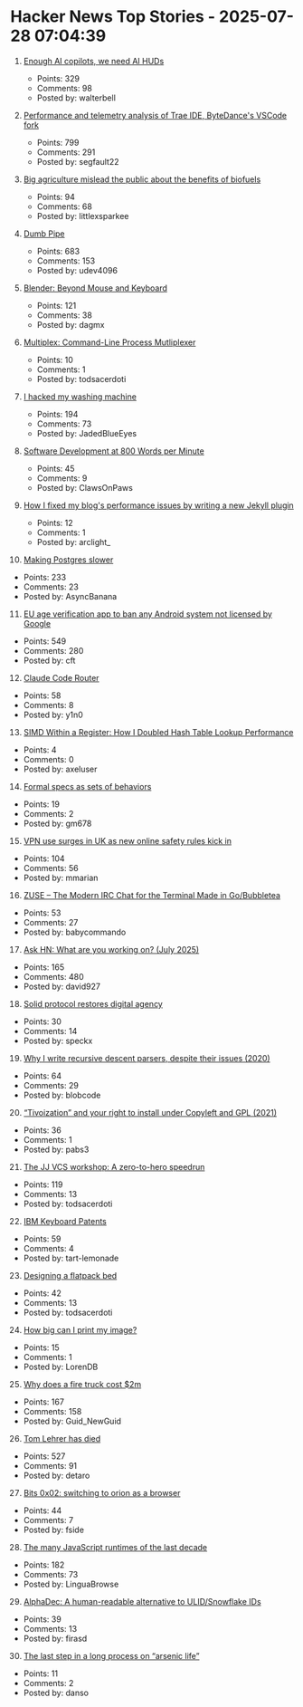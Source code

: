 # Hacker News Top Stories - 2025-07-28 07:04:39

1. [Enough AI copilots, we need AI HUDs](https://www.geoffreylitt.com/2025/07/27/enough-ai-copilots-we-need-ai-huds)
   - Points: 329
   - Comments: 98
   - Posted by: walterbell

2. [Performance and telemetry analysis of Trae IDE, ByteDance's VSCode fork](https://github.com/segmentationf4u1t/trae_telemetry_research)
   - Points: 799
   - Comments: 291
   - Posted by: segfault22

3. [Big agriculture mislead the public about the benefits of biofuels](https://lithub.com/how-big-agriculture-mislead-the-public-about-the-benefits-of-biofuels/)
   - Points: 94
   - Comments: 68
   - Posted by: littlexsparkee

4. [Dumb Pipe](https://www.dumbpipe.dev/)
   - Points: 683
   - Comments: 153
   - Posted by: udev4096

5. [Blender: Beyond Mouse and Keyboard](https://code.blender.org/2025/07/beyond-mouse-keyboard/)
   - Points: 121
   - Comments: 38
   - Posted by: dagmx

6. [Multiplex: Command-Line Process Mutliplexer](https://github.com/sebastien/multiplex)
   - Points: 10
   - Comments: 1
   - Posted by: todsacerdoti

7. [I hacked my washing machine](https://nexy.blog/2025/07/27/how-i-hacked-my-washing-machine/)
   - Points: 194
   - Comments: 73
   - Posted by: JadedBlueEyes

8. [Software Development at 800 Words per Minute](https://neurrone.com/posts/software-development-at-800-wpm/)
   - Points: 45
   - Comments: 9
   - Posted by: ClawsOnPaws

9. [How I fixed my blog's performance issues by writing a new Jekyll plugin](https://arclight.run/how-i-fixed-my-blogs-performance-issues-by-writing-a-new-jekyll-plugin-jekyll-skyhook/)
   - Points: 12
   - Comments: 1
   - Posted by: arclight_

10. [Making Postgres slower](https://byteofdev.com/posts/making-postgres-slow/)
   - Points: 233
   - Comments: 23
   - Posted by: AsyncBanana

11. [EU age verification app to ban any Android system not licensed by Google](https://www.reddit.com/r/degoogle/s/YxmPgFes8a)
   - Points: 549
   - Comments: 280
   - Posted by: cft

12. [Claude Code Router](https://github.com/musistudio/claude-code-router)
   - Points: 58
   - Comments: 8
   - Posted by: y1n0

13. [SIMD Within a Register: How I Doubled Hash Table Lookup Performance](https://maltsev.space/blog/012-simd-within-a-register-how-i-doubled-hash-table-lookup-performance)
   - Points: 4
   - Comments: 0
   - Posted by: axeluser

14. [Formal specs as sets of behaviors](https://surfingcomplexity.blog/2025/07/26/formal-specs-as-sets-of-behaviors/)
   - Points: 19
   - Comments: 2
   - Posted by: gm678

15. [VPN use surges in UK as new online safety rules kick in](https://www.ft.com/content/356674b0-9f1d-4f95-b1d5-f27570379a9b)
   - Points: 104
   - Comments: 56
   - Posted by: mmarian

16. [ZUSE – The Modern IRC Chat for the Terminal Made in Go/Bubbletea](https://github.com/babycommando/zuse)
   - Points: 53
   - Comments: 27
   - Posted by: babycommando

17. [Ask HN: What are you working on? (July 2025)](undefined)
   - Points: 165
   - Comments: 480
   - Posted by: david927

18. [Solid protocol restores digital agency](https://www.schneier.com/blog/archives/2025/07/how-solid-protocol-restores-digital-agency.html)
   - Points: 30
   - Comments: 14
   - Posted by: speckx

19. [Why I write recursive descent parsers, despite their issues (2020)](https://utcc.utoronto.ca/~cks/space/blog/programming/WhyRDParsersForMe)
   - Points: 64
   - Comments: 29
   - Posted by: blobcode

20. [“Tivoization” and your right to install under Copyleft and GPL (2021)](https://sfconservancy.org/blog/2021/jul/23/tivoization-and-the-gpl-right-to-install/)
   - Points: 36
   - Comments: 1
   - Posted by: pabs3

21. [The JJ VCS workshop: A zero-to-hero speedrun](https://github.com/jkoppel/jj-workshop)
   - Points: 119
   - Comments: 13
   - Posted by: todsacerdoti

22. [IBM Keyboard Patents](https://sharktastica.co.uk/topics/patents)
   - Points: 59
   - Comments: 4
   - Posted by: tart-lemonade

23. [Designing a flatpack bed](https://kevinlynagh.com/newsletter/2025_07_flatpack/)
   - Points: 42
   - Comments: 13
   - Posted by: todsacerdoti

24. [How big can I print my image?](https://maurycyz.com/misc/printing/)
   - Points: 15
   - Comments: 1
   - Posted by: LorenDB

25. [Why does a fire truck cost $2m](https://thehustle.co/originals/why-does-a-fire-truck-cost-2-million)
   - Points: 167
   - Comments: 158
   - Posted by: Guid_NewGuid

26. [Tom Lehrer has died](https://www.nytimes.com/2025/07/27/arts/music/tom-lehrer-dead.html)
   - Points: 527
   - Comments: 91
   - Posted by: detaro

27. [Bits 0x02: switching to orion as a browser](https://andinfinity.eu/post/2025-07-24-bits-0x02/)
   - Points: 44
   - Comments: 7
   - Posted by: fside

28. [The many JavaScript runtimes of the last decade](https://buttondown.com/whatever_jamie/archive/the-many-many-many-javascript-runtimes-of-the-last-decade/)
   - Points: 182
   - Comments: 73
   - Posted by: LinguaBrowse

29. [AlphaDec: A human-readable alternative to ULID/Snowflake IDs](https://github.com/firasd/alphadec)
   - Points: 39
   - Comments: 13
   - Posted by: firasd

30. [The last step in a long process on “arsenic life”](https://www.science.org/content/blog-post/last-step-long-process-arsenic-life)
   - Points: 11
   - Comments: 2
   - Posted by: danso

